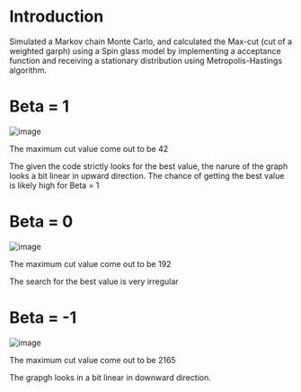 # Introduction

Simulated a Markov chain Monte Carlo, and calculated the Max-cut (cut of a weighted garph) using a Spin glass model by implementing a acceptance function and receiving a stationary distribution using Metropolis-Hastings algorithm.

# Beta = 1
![image](https://github.com/Sushi0998/CodeInR/assets/99321988/52b81bcc-e7b9-4c28-b44a-02a94badbe94)

The maximum cut value come out to be 42

The given the code strictly looks for the best value, the narure of the graph looks a bit linear in upward direction. The chance of getting the best value is likely high for Beta = 1  

# Beta = 0

![image](https://github.com/Sushi0998/CodeInR/assets/99321988/defc3c12-780d-4766-a853-d75d7bc7ffdd)

The maximum cut value come out to be 192

The search for the best value is very irregular 
# Beta = -1 

![image](https://github.com/Sushi0998/CodeInR/assets/99321988/0bb30d7d-908f-4203-9cf4-77c65cdd5aa5)

The maximum cut value come out to be 2165

The grapgh looks in a bit linear in downward direction. 
